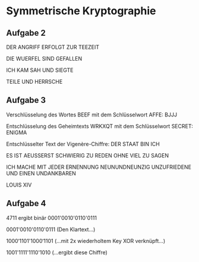 # Symmetrische Kryptographie 

## Aufgabe 2
DER ANGRIFF ERFOLGT ZUR TEEZEIT

DIE WUERFEL SIND GEFALLEN

ICH KAM SAH UND SIEGTE

TEILE UND HERRSCHE

## Aufgabe 3
Verschlüsselung des Wortes BEEF mit dem Schlüsselwort AFFE: BJJJ

Entschlüsselung des Geheimtexts WRKXQT mit dem Schlüsselwort SECRET: ENIGMA

Entschlüsselter Text der Vigenère-Chiffre: 
DER STAAT BIN ICH

ES IST AEUSSERST SCHWIERIG ZU REDEN OHNE VIEL ZU SAGEN

ICH MACHE MIT JEDER ERNENNUNG NEUNUNDNEUNZIG UNZUFRIEDENE UND EINEN UNDANKBAREN

LOUIS XIV

## Aufgabe 4
4711 ergibt binär 0001'0010'0110'0111

0001'0010'0110'0111 (Den Klartext...)

1000‘1101'1000‘1101 (...mit 2x wiederholtem Key XOR verknüpft...)

1001'1111'1110'1010 (...ergibt diese Chiffre)
